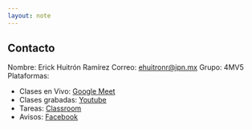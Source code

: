 ```yaml
---
layout: note
---
```


## Contacto

Nombre: Erick Huitrón Ramírez
Correo: ehuitronr@ipn.mx
Grupo: 4MV5
Plataformas:
* Clases en Vivo: [Google Meet](https://meet.google.com/qcy-eczs-hia)
* Clases grabadas: [Youtube](https://www.youtube.com/channel/UCgTSPCZi6XXUb3W-fmyMTCQ)
* Tareas: [Classroom](https://classroom.google.com/c/Mjc1NzYzMjY3MTcy?hl=es&cjc=wvebell)
* Avisos: [Facebook](https://www.facebook.com/groups/424830045411637)
